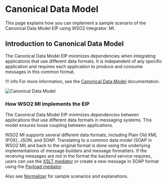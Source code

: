 # Canonical Data Model

This page explains how you can implement a sample scenario of the Canonical Data Model EIP using WSO2 Integrator: MI.

## Introduction to Canonical Data Model

The Canonical Data Model EIP minimizes dependencies when integrating applications that use different data formats. It is independent of any specific application and requires each application to produce and consume messages in this common format. 

!!! info
    For more information, see the [Canonical Data Model](http://www.eaipatterns.com/CanonicalDataModel.html) documentation.

![Canonical Data Model]({{base_path}}/assets/img/learn/enterprise-integration-patterns/message-transformation/canonical-data-model.gif)

### How WSO2 MI implements the EIP

The Canonical Data Model EIP minimizes dependencies between applications that use different data formats in messaging systems. This model ensures loose coupling between applications.

WSO2 MI supports several different data formats, including Plain Old XML (POX), JSON, and SOAP. Translating to a common data model (SOAP in WSO2 MI) and back to the original format is done using the underlying implementations of message builders and message formatters. If the receiving messages are not in the format the backend service requires, users can use the [XSLT mediator]({{base_path}}/reference/mediators/xslt-mediator/) or create a new message in SOAP format using the [Payload mediator]({{base_path}}/reference/mediators/payloadfactory-mediator/).

Also see [Normalizer]({{base_path}}/learn/enterprise-integration-patterns/message-transformation/normalizer/) for sample scenarios and explanations.
